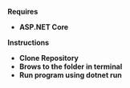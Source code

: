 <b>Requires<b>
- ASP.NET Core
  
<b>Instructions<b>
- Clone Repository
- Brows to the folder in terminal
- Run program using dotnet run
